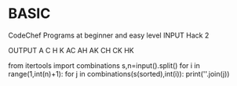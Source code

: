# BASIC
CodeChef Programs at beginner and easy level
INPUT 
Hack 2

OUTPUT 
A
C
H
K
AC
AH
AK
CH
CK
HK


from itertools import combinations 
s,n=input().split()
for i in range(1,int(n)+1):
  for j in combinations(s(sorted),int(i)):
      print(''.join(j))
